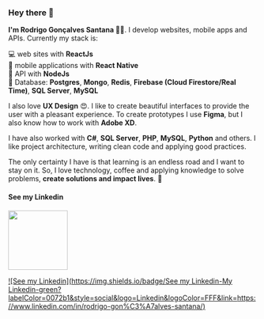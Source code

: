 ### Hey there 👋

**I'm Rodrigo Gonçalves Santana 👨‍🚀**. I develop websites, mobile apps and APIs. Currently my stack is: 

:computer: web sites with **ReactJs** <br/>
:iphone: mobile applications with **React Native** <br/>
:satellite: API with **NodeJs** <br/>
:floppy_disk: Database: **Postgres**, **Mongo**, **Redis**, **Firebase (Cloud Firestore/Real Time)**, **SQL Server**, **MySQL** <br/>

I also love **UX Design** :heart_eyes:. I like to create beautiful interfaces to provide the user with a pleasant experience. To create prototypes I use **Figma**, but I also know how to work with **Adobe XD**.



I have also worked with **C#**, **SQL Server**, **PHP**, **MySQL**, **Python** and others. I like project architecture, writing clean code and applying good practices. 


The only certainty I have is that learning is an endless road and I want to stay on it. So, I love technology, coffee and applying knowledge to solve problems, **create solutions and impact lives**. :purple_heart:


#### See my Linkedin
<a href="https://www.linkedin.com/in/rodrigo-gon%C3%A7alves-santana/" target="_blank">
  <img src="https://www.comeet.com/resources/wp-content/uploads/2019/03/linkedin-logo.png" width="120"/>
</a>


[![See my Linkedin](https://img.shields.io/badge/See my Linkedin-My Linkedin-green?labelColor=0072b1&style=social&logo=Linkedin&logoColor=FFF&link=https://www.linkedin.com/in/rodrigo-gon%C3%A7alves-santana/)](https://www.linkedin.com/in/rodrigo-gon%C3%A7alves-santana/)



